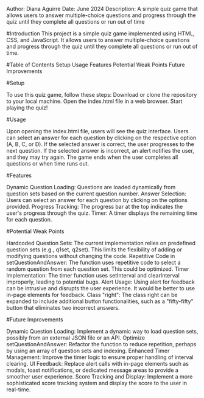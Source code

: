 Author: Diana Aguirre
Date: June 2024
Description: A simple quiz game that allows users to answer multiple-choice questions 
and progress through the quiz until they complete all questions or run out of time 


#Introduction
This project is a simple quiz game implemented using HTML, CSS, and JavaScript. It allows users to answer multiple-choice questions and progress through the quiz until they complete all questions or run out of time.

#Table of Contents
Setup
Usage
Features
Potential Weak Points
Future Improvements

#Setup 

To use this quiz game, follow these steps:
Download or clone the repository to your local machine.
Open the index.html file in a web browser.
Start playing the quiz!

#Usage

Upon opening the index.html file, users will see the quiz interface.
Users can select an answer for each question by clicking on the respective option (A, B, C, or D).
If the selected answer is correct, the user progresses to the next question.
If the selected answer is incorrect, an alert notifies the user, and they may try again.
The game ends when the user completes all questions or when time runs out.

#Features 

Dynamic Question Loading: Questions are loaded dynamically from question sets based on the current question number.
Answer Selection: Users can select an answer for each question by clicking on the options provided.
Progress Tracking: The progress bar at the top indicates the user's progress through the quiz.
Timer: A timer displays the remaining time for each question.

#Potential Weak Points

Hardcoded Question Sets: The current implementation relies on predefined question sets (e.g., q1set, q2set). This limits the flexibility of adding or modifying questions without changing the code.
Repetitive Code in setQuestionAndAnswer: The function uses repetitive code to select a random question from each question set. This could be optimized.
Timer Implementation: The timer function uses setInterval and clearInterval improperly, leading to potential bugs.
Alert Usage: Using alert for feedback can be intrusive and disrupts the user experience. It would be better to use in-page elements for feedback.
Class "right": The class right can be expanded to include additional button functionalities, such as a "fifty-fifty" button that eliminates two incorrect answers.

#Future Improvements

Dynamic Question Loading: Implement a dynamic way to load question sets, possibly from an external JSON file or an API.
Optimize setQuestionAndAnswer: Refactor the function to reduce repetition, perhaps by using an array of question sets and indexing.
Enhanced Timer Management: Improve the timer logic to ensure proper handling of interval clearing.
UI Feedback: Replace alert calls with in-page elements such as modals, toast notifications, or dedicated message areas to provide a smoother user experience.
Score Tracking and Display: Implement a more sophisticated score tracking system and display the score to the user in real-time.
